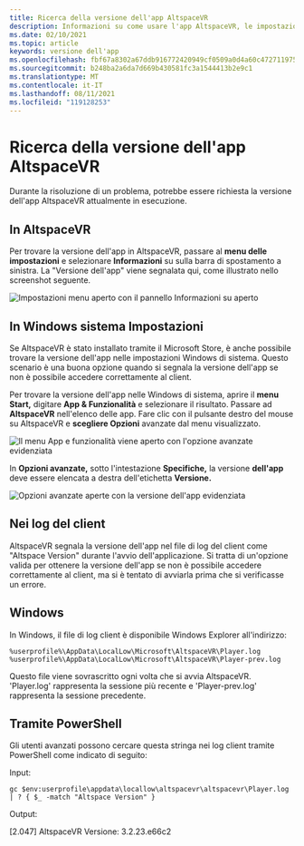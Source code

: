 ```yaml
---
title: Ricerca della versione dell'app AltspaceVR
description: Informazioni su come usare l'app AltspaceVR, le impostazioni e i log client per trovare la versione di AltspaceVR attualmente in esecuzione.
ms.date: 02/10/2021
ms.topic: article
keywords: versione dell'app
ms.openlocfilehash: fbf67a8302a67ddb916772420949cf0509a0d4a60c472711975c651862438b93
ms.sourcegitcommit: b248ba2a6da7d669b430581fc3a1544413b2e9c1
ms.translationtype: MT
ms.contentlocale: it-IT
ms.lasthandoff: 08/11/2021
ms.locfileid: "119128253"
---
```

# <a name="finding-the-altspacevr-app-version"></a>Ricerca della versione dell'app AltspaceVR

Durante la risoluzione di un problema, potrebbe essere richiesta la versione dell'app AltspaceVR attualmente in esecuzione.

## <a name="in-altspacevr"></a>In AltspaceVR

Per trovare la versione dell'app in AltspaceVR, passare al **menu delle impostazioni** e selezionare **Informazioni** su sulla barra di spostamento a sinistra. La "Versione dell'app" viene segnalata qui, come illustrato nello screenshot seguente.

![Impostazioni menu aperto con il pannello Informazioni su aperto](images/app-version-img-01.png)

## <a name="in-windows-system-settings"></a>In Windows sistema Impostazioni

Se AltspaceVR è stato installato tramite il Microsoft Store, è anche possibile trovare la versione dell'app nelle impostazioni Windows di sistema.  Questo scenario è una buona opzione quando si segnala la versione dell'app se non è possibile accedere correttamente al client.

Per trovare la versione dell'app nelle Windows di sistema, aprire il **menu Start,** digitare **App & Funzionalità** e selezionare il risultato. Passare ad **AltspaceVR** nell'elenco delle app. Fare clic con il pulsante destro del mouse su AltspaceVR e **scegliere Opzioni** avanzate dal menu visualizzato.

![Il menu App e funzionalità viene aperto con l'opzione avanzate evidenziata](images/app-version-img-02.png)

In **Opzioni avanzate,** sotto l'intestazione **Specifiche,** la versione **dell'app** deve essere elencata a destra dell'etichetta **Versione.**

![Opzioni avanzate aperte con la versione dell'app evidenziata](images/app-version-img-03.png)

## <a name="in-client-logs"></a>Nei log del client

AltspaceVR segnala la versione dell'app nel file di log del client come "Altspace Version" durante l'avvio dell'applicazione. Si tratta di un'opzione valida per ottenere la versione dell'app se non è possibile accedere correttamente al client, ma si è tentato di avviarla prima che si verificasse un errore.

## <a name="windows"></a>Windows

In Windows, il file di log client è disponibile Windows Explorer all'indirizzo:

```
%userprofile%\AppData\LocalLow\Microsoft\AltspaceVR\Player.log
%userprofile%\AppData\LocalLow\Microsoft\AltspaceVR\Player-prev.log
```

Questo file viene sovrascritto ogni volta che si avvia AltspaceVR. 'Player.log' rappresenta la sessione più recente e 'Player-prev.log' rappresenta la sessione precedente.

## <a name="via-powershell"></a>Tramite PowerShell

Gli utenti avanzati possono cercare questa stringa nei log client tramite PowerShell come indicato di seguito:

Input:

```
gc $env:userprofile\appdata\locallow\altspacevr\altspacevr\Player.log | ? { $_ -match "Altspace Version" }
```

Output:

[2.047] AltspaceVR Versione: 3.2.23.e66c2